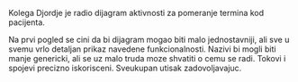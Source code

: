 Kolega Djordje je radio dijagram aktivnosti za pomeranje termina kod pacijenta.

Na prvi pogled se cini da bi dijagram mogao biti malo jednostavniji, ali sve u svemu vrlo detaljan prikaz navedene funkcionalnosti. Nazivi bi mogli biti manje genericki, ali se uz malo truda moze shvatiti o cemu se radi. Tokovi i spojevi precizno iskorisceni. Sveukupan utisak zadovoljavajuc.